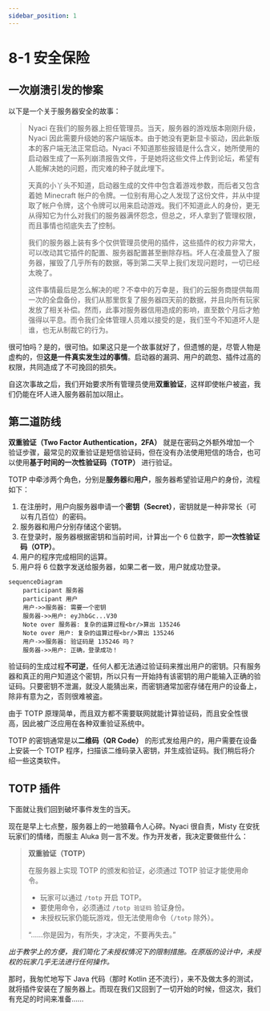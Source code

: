```yaml
---
sidebar_position: 1
---
```


# 8-1 安全保险

## 一次崩溃引发的惨案

以下是一个关于服务器安全的故事：

> Nyaci 在我们的服务器上担任管理员。当天，服务器的游戏版本刚刚升级，Nyaci 因此需要升级她的客户端版本。由于她没有更新显卡驱动，因此新版本的客户端无法正常启动。Nyaci 不知道那些报错是什么含义，她所使用的启动器生成了一系列崩溃报告文件，于是她将这些文件上传到论坛，希望有人能解决她的问题，而灾难的种子就此埋下。
>
> 天真的小丫头不知道，启动器生成的文件中包含着游戏参数，而后者又包含着她 Minecraft 帐户的令牌。一位别有用心之人发现了这份文件，并从中提取了帐户令牌，这个令牌可以用来启动游戏。我们不知道此人的身份，更无从得知它为什么对我们的服务器满怀怨念，但总之，坏人拿到了管理权限，而且事情也彻底失去了控制。
>
> 我们的服务器上装有多个仅供管理员使用的插件，这些插件的权力非常大，可以改动其它插件的配置、服务器配置甚至删除存档。坏人在凌晨登入了服务器，摧毁了几乎所有的数据，等到第二天早上我们发现问题时，一切已经太晚了。
>
> 这件事情最后是怎么解决的呢？不幸中的万幸是，我们的云服务商提供每周一次的全盘备份，我们从那里恢复了服务器四天前的数据，并且向所有玩家发放了相关补偿。然而，此事对服务器信用造成的影响，直至数个月后才勉强得以平息。而令我们全体管理人员难以接受的是，我们至今不知道坏人是谁，也无从制裁它的行为。

很可怕吗？是的，很可怕。如果这只是一个故事就好了，但遗憾的是，尽管人物是虚构的，但**这是一件真实发生过的事情**。启动器的漏洞、用户的疏忽、插件过高的权限，共同造成了不可挽回的损失。

自这次事故之后，我们开始要求所有管理员使用**双重验证**，这样即使帐户被盗，我们仍能在坏人进入服务器前加以阻止。

## 第二道防线

**双重验证（Two Factor Authentication，2FA）** 就是在密码之外额外增加一个验证步骤，最常见的双重验证是短信验证码，但在没有办法使用短信的场合，也可以使用**基于时间的一次性验证码（TOTP）** 进行验证。

TOTP 中牵涉两个角色，分别是**服务器**和**用户**，服务器希望验证用户的身份，流程如下：

1. 在注册时，用户向服务器申请一个**密钥（Secret）**，密钥就是一种非常长（可以有几百位）的密码。
2. 服务器和用户分别存储这个密钥。
3. 在登录时，服务器根据密钥和当前时间，计算出一个 6 位数字，即**一次性验证码（OTP）**。
4. 用户的程序完成相同的运算。
5. 用户将 6 位数字发送给服务器，如果二者一致，用户就成功登录。

```mermaid
sequenceDiagram
    participant 服务器
    participant 用户
    用户->>服务器: 需要一个密钥
    服务器->>用户: eyJhbGc...V30
    Note over 服务器: 复杂的运算过程<br/>算出 135246
    Note over 用户: 复杂的运算过程<br/>算出 135246
    用户->>服务器: 验证码是 135246 吗？
    服务器->>用户: 正确，登录成功！
```

验证码的生成过程**不可逆**，任何人都无法通过验证码来推出用户的密钥。只有服务器和真正的用户知道这个密钥，所以只有一开始持有该密钥的用户能输入正确的验证码。只要密钥不泄漏，就没人能猜出来，而密钥通常加密存储在用户的设备上，除非有意为之，否则很难被盗。

由于 TOTP 原理简单，而且双方都不需要联网就能计算验证码，而且安全性很高，因此被广泛应用在各种双重验证系统中。

TOTP 的密钥通常是以**二维码（QR Code）** 的形式发给用户的，用户需要在设备上安装一个 TOTP 程序，扫描该二维码录入密钥，并生成验证码。我们稍后将介绍一些这类软件。

## TOTP 插件

下面就让我们回到破坏事件发生的当天。

现在是早上七点整，服务器上的一地狼藉令人心碎。Nyaci 很自责，Misty 在安抚玩家们的情绪，而服主 Aluka 则一言不发。作为开发者，我决定要做些什么：

> **双重验证（TOTP）**
>
> 在服务器上实现 TOTP 的颁发和验证，必须通过 TOTP 验证才能使用命令。
>
> - 玩家可以通过 `/totp` 开启 TOTP。
> - 要使用命令，必须通过 `/totp 验证码` 验证身份。
> - 未授权玩家仍能玩游戏，但无法使用命令（`/totp` 除外）。
>
> “……你是因为，有所失，才决定，不要再失去。”

*出于教学上的方便，我们简化了未授权情况下的限制措施。在原版的设计中，未授权的玩家几乎无法进行任何操作。*

那时，我匆忙地写下 Java 代码（那时 Kotlin 还不流行），来不及做太多的测试，就将插件安装在了服务器上。而现在我们又回到了一切开始的时候，但这次，我们有充足的时间来准备……